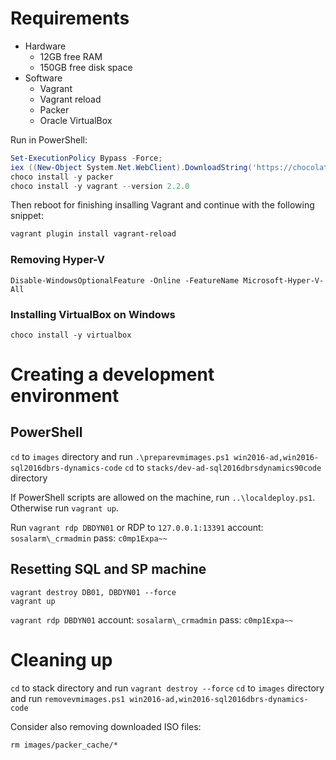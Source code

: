 # Requirements
* Hardware
  * 12GB free RAM
  * 150GB free disk space
* Software
  * Vagrant
  * Vagrant reload
  * Packer
  * Oracle VirtualBox

Run in PowerShell:
```PowerShell
Set-ExecutionPolicy Bypass -Force;
iex ((New-Object System.Net.WebClient).DownloadString('https://chocolatey.org/install.ps1'))
choco install -y packer
choco install -y vagrant --version 2.2.0
```
Then reboot for finishing insalling Vagrant and continue with the following snippet:
```PowerShell
vagrant plugin install vagrant-reload
```

### Removing Hyper-V
```
Disable-WindowsOptionalFeature -Online -FeatureName Microsoft-Hyper-V-All
```

### Installing VirtualBox on Windows
```
choco install -y virtualbox
```

# Creating a development environment

## PowerShell
`cd` to `images` directory and run `.\preparevmimages.ps1 win2016-ad,win2016-sql2016dbrs-dynamics-code`
`cd` to `stacks/dev-ad-sql2016dbrsdynamics90code` directory

If PowerShell scripts are allowed on the machine, run `..\localdeploy.ps1`. Otherwise run `vagrant up`.

Run `vagrant rdp DBDYN01` or RDP to `127.0.0.1:13391`
account: `sosalarm\_crmadmin`
pass: `c0mp1Expa~~`

## Resetting SQL and SP machine

```
vagrant destroy DB01, DBDYN01 --force
vagrant up
```

`vagrant rdp DBDYN01`
account: `sosalarm\_crmadmin`
pass: `c0mp1Expa~~`

# Cleaning up
`cd` to stack directory and run `vagrant destroy --force`
`cd` to `images` directory and run `removevmimages.ps1 win2016-ad,win2016-sql2016dbrs-dynamics-code`

Consider also removing downloaded ISO files:

`rm images/packer_cache/*`
